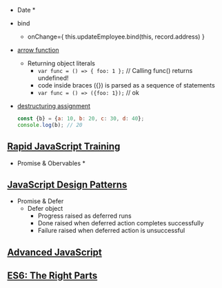 - Date
  *

- bind
  * onChange={ this.updateEmployee.bind(this, record.address) }

- [arrow function](https://developer.mozilla.org/en-US/docs/Web/JavaScript/Reference/Functions/Arrow_functions)
  * Returning object literals
    + `var func = () => { foo: 1 };` // Calling func() returns undefined!
    + code inside braces ({}) is parsed as a sequence of statements
    + `var func = () => ({foo: 1});` // ok

- [destructuring assignment](https://developer.mozilla.org/en-US/docs/Web/JavaScript/Reference/Operators/Destructuring_assignment)
  ```js
  const {b} = {a: 10, b: 20, c: 30, d: 40};
  console.log(b); // 20
  ```

## [Rapid JavaScript Training](https://app.pluralsight.com/library/courses/rapid-javascript-training/table-of-contents)
- Promise & Obervables
  *

## [JavaScript Design Patterns](https://app.pluralsight.com/library/courses/javascript-design-patterns/table-of-contents)
- Promise & Defer
  * Defer object
    + Progress raised as deferred runs
    + Done raised when deferred action completes successfully
    + Failure raised when deferred action is unsuccessful

## [Advanced JavaScript](https://app.pluralsight.com/library/courses/advanced-javascript/table-of-contents)

## [ES6: The Right Parts](https://app.pluralsight.com/library/courses/es6-the-right-parts/table-of-contents)
